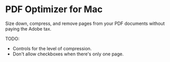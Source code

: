 PDF Optimizer for Mac
=====================

Size down, compress, and remove pages from your PDF documents without paying the Adobe tax.

TODO:
- Controls for the level of compression.
- Don't allow checkboxes when there's only one page.